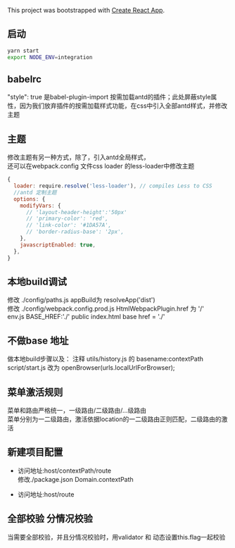 This project was bootstrapped with [Create React App](https://github.com/facebookincubator/create-react-app).

## 启动
```sh
yarn start
export NODE_ENV=integration
```

## babelrc

"style": true  是babel-plugin-import 按需加载antd的插件；此处屏蔽style属性，因为我们放弃插件的按需加载样式功能，在css中引入全部antd样式，并修改主题



## 主题

修改主题有另一种方式，除了，引入antd全局样式，  
还可以在webpack.config 文件css loader 的less-loader中修改主题

```javascript
{
  loader: require.resolve('less-loader'), // compiles Less to CSS
  //antd 定制主题
  options: {
    modifyVars: {
      // 'layout-header-height':'50px'
      // 'primary-color': 'red',
      // 'link-color': '#1DA57A',
      // 'border-radius-base': '2px',
    },
    javascriptEnabled: true,
  },
}
```


## 本地build调试

修改 ./config/paths.js  appBuild为  resolveApp('dist')  
修改 ./config/webpack.config.prod.js  HtmlWebpackPlugin.href 为  '/'  
env.js  BASE_HREF:'./'
public index.html  base href = './'

## 不做base 地址
做本地build步骤以及：
注释 utils/history.js 的 basename:contextPath
script/start.js 改为 openBrowser(urls.localUrlForBrowser);


## 菜单激活规则
菜单和路由严格统一，一级路由/二级路由/...级路由  
菜单分别为一二级路由，激活依据location的一二级路由正则匹配，二级路由的激活

## 新建项目配置


* 访问地址:host/contextPath/route  
修改./package.json Domain.contextPath 

* 访问地址:host/route






## 全部校验 分情况校验
当需要全部校验，并且分情况校验时，用validator 和 动态设置this.flag一起校验